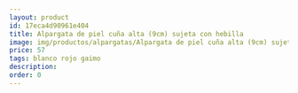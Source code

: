 ```yaml
---
layout: product
id: 17eca4d90961e404
title: Alpargata de piel cuña alta (9cm) sujeta con hebilla
image: img/productos/alpargatas/Alpargata de piel cuña alta (9cm) sujeta con hebilla=57=blanco rojo gaimo.webp
price: 57
tags: blanco rojo gaimo
description: 
order: 0
---
```

